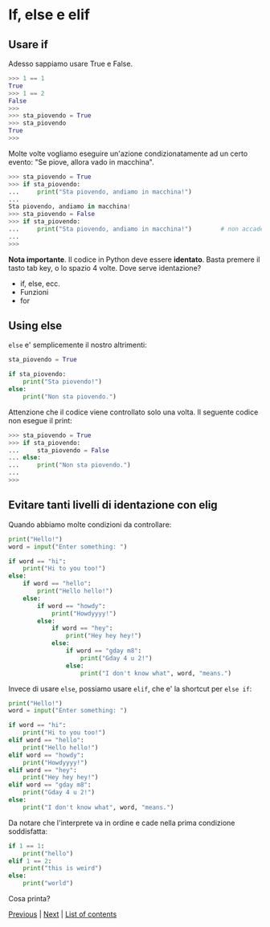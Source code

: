 # If, else e elif

## Usare if

Adesso sappiamo usare True e False.

```python
>>> 1 == 1
True
>>> 1 == 2
False
>>>
>>> sta_piovendo = True
>>> sta_piovendo
True
>>>
```

Molte volte vogliamo eseguire un'azione condizionatamente ad un certo evento: "Se piove, allora vado in macchina".

```python
>>> sta_piovendo = True
>>> if sta_piovendo:
...     print("Sta piovendo, andiamo in macchina!")
...
Sta piovendo, andiamo in macchina!
>>> sta_piovendo = False
>>> if sta_piovendo:
...     print("Sta piovendo, andiamo in macchina!")        # non accade nulla
...
>>>
```
**Nota importante**. Il codice in Python deve essere **identato**. Basta premere il tasto tab key, o lo spazio 4 volte. Dove serve identazione?
- if, else, ecc.
- Funzioni
- for

## Using else

`else` e' semplicemente il nostro altrimenti:

```python
sta_piovendo = True

if sta_piovendo:
    print("Sta piovendo!")
else:
    print("Non sta piovendo.")
```

Attenzione che il codice viene controllato solo una volta. Il seguente codice non esegue il print:

```python
>>> sta_piovendo = True
>>> if sta_piovendo:
...     sta_piovendo = False
... else:
...     print("Non sta piovendo.")
...
>>>
```

## Evitare tanti livelli di identazione con elig

Quando abbiamo molte condizioni da controllare:

```python
print("Hello!")
word = input("Enter something: ")

if word == "hi":
    print("Hi to you too!")
else:
    if word == "hello":
        print("Hello hello!")
    else:
        if word == "howdy":
            print("Howdyyyy!")
        else:
            if word == "hey":
                print("Hey hey hey!")
            else:
                if word == "gday m8":
                    print("Gday 4 u 2!")
                else:
                    print("I don't know what", word, "means.")
```

Invece di usare  `else`, possiamo usare `elif`, che e' la shortcut per `else if`:

```python
print("Hello!")
word = input("Enter something: ")

if word == "hi":
    print("Hi to you too!")
elif word == "hello":
    print("Hello hello!")
elif word == "howdy":
    print("Howdyyyy!")
elif word == "hey":
    print("Hey hey hey!")
elif word == "gday m8":
    print("Gday 4 u 2!")
else:
    print("I don't know what", word, "means.")
```

Da notare che l'interprete va in ordine e cade nella prima condizione soddisfatta:


```python
if 1 == 1:
    print("hello")
elif 1 == 2:
    print("this is weird")
else:
    print("world")
```

Cosa printa?

[Previous](using-functions.md) | [Next](handy-stuff-strings.md) |
[List of contents](../README.md#basics)
